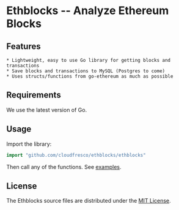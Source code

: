 # Ethblocks -- Analyze Ethereum Blocks

## Features

	* Lightweight, easy to use Go library for getting blocks and transactions
	* Save blocks and transactions to MySQL (Postgres to come)
	* Uses structs/functions from go-ethereum as much as possible

## Requirements
We use the latest version of Go.

## Usage

Import the library:

```go
import "github.com/cloudfresco/ethblocks/ethblocks"
```

Then call any of the functions.  See [examples](https://github.com/cloudfresco/ethblocks/tree/master/examples).

## License

The Ethblocks source files are distributed under the [MIT License](https://github.com/cloudfresco/ethblocks/blob/master/LICENSE).
